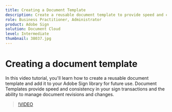```yaml
---
title: Creating a Document Template
description: Create a reusable document template to provide speed and consistency
role: Business Practitioner, Administrator
product: Adobe Sign
solution: Document Cloud
level: Intermediate
thumbnail: 38037.jpg
---
```


# Creating a document template

In this video tutorial, you'll learn how to create a reusable document template and add it to your Adobe Sign library for future use. Document Templates provide speed and consistency in your sign transactions and the ability to manage document revisions and changes.

>[!VIDEO](https://video.tv.adobe.com/v/38037?hidetitle=true)